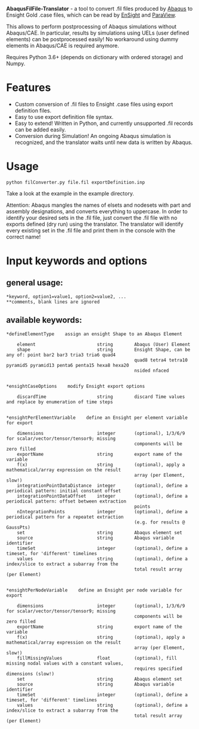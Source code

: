 **AbaqusFilFile-Translator** - a tool to convert .fil files produced by 
[Abaqus](https://www.3ds.com/products-services/simulia/products/abaqus/) to
Ensight Gold .case files, which can be read by 
[EnSight](https://www.ansys.com/products/fluids/ansys-ensight) 
and [ParaView](https://www.paraview.org/).

This allows to perform postprocessing of Abaqus simulations without Abaqus/CAE.
In particular, results by simulations using UELs (user defined elements) can 
be postprocessed easily! No workaround using dummy elements in Abaqus/CAE is required 
anymore.

Requires Python 3.6+ (depends on dictionary with ordered storage) and Numpy.

Features
===========================
*  Custom conversion  of .fil files to Ensight .case files using export definition files.
*  Easy to use export definition file syntax.
*  Easy to extend! Written in Python, and currently unsupported .fil records can be added easily.
*  Conversion during Simulation! An ongoing Abaqus simulation is recognized, and the translator waits until new data is written by Abaqus.

Usage
===========================

    python filConverter.py file.fil exportDefinition.inp
    
Take a look at the example in the example directory.

Attention: Abaqus mangles the names of elsets and nodesets with part and assembly designations, and converts everything to uppercase. 
In order to identify your desired sets in the .fil file, just convert the .fil file with no exports defined (dry run) using the translator.
The translator will identify every existing set in the .fil file and print them in the console with the correct name!

Input keywords and options
===========================

general usage: 
--------------
    
    *keyword, option1=value1, option2=value2, ...
    **comments, blank lines are ignored

available keywords:
-------------------

    *defineElementType    assign an ensight Shape to an Abaqus Element

        element                       string        Abaqus (User) Element
        shape                         string        Ensight Shape, can be any of: point bar2 bar3 tria3 tria6 quad4
                                                    quad8 tetra4 tetra10 pyramid5 pyramid13 penta6 penta15 hexa8 hexa20
                                                    nsided nfaced


    *ensightCaseOptions    modify Ensight export options

        discardTime                   string        discard Time values and replace by enumeration of time steps


    *ensightPerElementVariable    define an Ensight per element variable for export

        dimensions                    integer       (optional), 1/3/6/9 for scalar/vector/tensor/tensor9; missing
                                                    components will be zero filled
        exportName                    string        export name of the variable
        f(x)                          string        (optional), apply a mathematical/array expression on the result
                                                    array (per Element, slow!)
        integrationPointDataDistance  integer       (optional), define a periodical pattern: initial constant offset
        integrationPointDataOffset    integer       (optional), define a periodical pattern: offset between extraction
                                                    points
        nIntegrationPoints            integer       (optional), define a periodical pattern for a repeatet extraction
                                                    (e.g. for results @ GaussPts)
        set                           string        Abaqus element set
        source                        string        Abaqus variable identifier
        timeSet                       integer       (optional), define a timeset, for 'different' timelines
        values                        string        (optional), define a index/slice to extract a subarray from the
                                                    total result array (per Element)


    *ensightPerNodeVariable    define an Ensight per node variable for export

        dimensions                    integer       (optional), 1/3/6/9 for scalar/vector/tensor/tensor9; missing
                                                    components will be zero filled
        exportName                    string        export name of the variable
        f(x)                          string        (optional), apply a mathematical/array expression on the result
                                                    array (per Element, slow!)
        fillMissingValues             float         (optional), fill missing nodal values with a constant values,
                                                    requires specified dimensions (slow!)
        set                           string        Abaqus element set
        source                        string        Abaqus variable identifier
        timeSet                       integer       (optional), define a timeset, for 'different' timelines
        values                        string        (optional), define a index/slice to extract a subarray from the
                                                    total result array (per Element)
